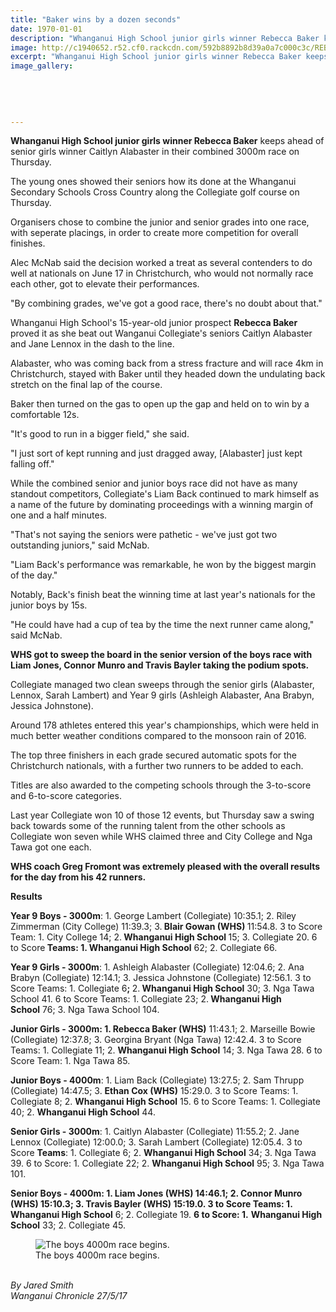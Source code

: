```yaml
---
title: "Baker wins by a dozen seconds"
date: 1970-01-01
description: "Whanganui High School junior girls winner Rebecca Baker keeps ahead of senior girls winner Caitlyn Alabaster in their combined 3000m race on Thursday..."
image: http://c1940652.r52.cf0.rackcdn.com/592b8892b8d39a0a7c000c3c/REBECCA-BAKER-WINS-CHRON-PHOTO.jpg
excerpt: "Whanganui High School junior girls winner Rebecca Baker keeps ahead of senior girls winner Caitlyn Alabaster in their combined 3000m race on Thursday."
image_gallery:
    
    
    
    
    
---
```


<p><span><strong>Whanganui High School junior girls winner Rebecca Baker</strong> keeps ahead of senior girls winner Caitlyn Alabaster in their combined 3000m race on Thursday.</span></p>
<p>The young ones showed their seniors how its done at the Whanganui Secondary Schools Cross Country along the Collegiate golf course on Thursday.</p>
<p>Organisers chose to combine the junior and senior grades into one race, with seperate placings, in order to create more competition for overall finishes.</p>
<p>Alec McNab said the decision worked a treat as several contenders to do well at nationals on June 17 in Christchurch, who would not normally race each other, got to elevate their performances.</p>
<p>"By combining grades, we've got a good race, there's no doubt about that."</p>
<p>Whanganui High School's 15-year-old junior prospect <strong>Rebecca Baker</strong> proved it as she beat out Wanganui Collegiate's seniors Caitlyn Alabaster and Jane Lennox in the dash to the line.</p>
<p>Alabaster, who was coming back from a stress fracture and will race 4km in Christchurch, stayed with Baker until they headed down the undulating back stretch on the final lap of the course.</p>
<p>Baker then turned on the gas to open up the gap and held on to win by a comfortable 12s.</p>
<p>"It's good to run in a bigger field," she said.</p>
<p>"I just sort of kept running and just dragged away, [Alabaster] just kept falling off."</p>
<p>While the combined senior and junior boys race did not have as many standout competitors, Collegiate's Liam Back continued to mark himself as a name of the future by dominating proceedings with a winning margin of one and a half minutes.</p>
<p>"That's not saying the seniors were pathetic - we've just got two outstanding juniors," said McNab.</p>
<p>"Liam Back's performance was remarkable, he won by the biggest margin of the day."</p>
<p>Notably, Back's finish beat the winning time at last year's nationals for the junior boys by 15s.</p>
<p>"He could have had a cup of tea by the time the next runner came along," said McNab.</p>
<p><strong>WHS got to sweep the board in the senior version of the boys race with Liam Jones, Connor Munro and Travis Bayler taking the podium spots.</strong></p>
<p>Collegiate managed two clean sweeps through the senior girls (Alabaster, Lennox, Sarah Lambert) and Year 9 girls (Ashleigh Alabaster, Ana Brabyn, Jessica Johnstone).</p>
<p>Around 178 athletes entered this year's championships, which were held in much better weather conditions compared to the monsoon rain of 2016.</p>
<p>The top three finishers in each grade secured automatic spots for the Christchurch nationals, with a further two runners to be added to each.</p>
<p>Titles are also awarded to the competing schools through the 3-to-score and 6-to-score categories.</p>
<p>Last year Collegiate won 10 of those 12 events, but Thursday saw a swing back towards some of the running talent from the other schools as Collegiate won seven while WHS claimed three and City College and Nga Tawa got one each.</p>
<p><strong>WHS coach Greg Fromont was extremely pleased with the overall results for the day from his 42 runners.</strong></p>
<p><strong>Results</strong></p>
<p><strong>Year 9 Boys - 3000m</strong>: 1. George Lambert (Collegiate) 10:35.1; 2. Riley Zimmerman (City College) 11:39.3; 3.<strong>&nbsp;Blair Gowan (WHS)&nbsp;</strong>11:54.8. 3 to Score Team: 1. City College 14; 2.<strong>&nbsp;Whanganui High School&nbsp;</strong>15; 3. Collegiate 20. 6 to Score<strong>&nbsp;Teams: 1. Whanganui High School</strong>&nbsp;62; 2. Collegiate 66.</p>
<p><strong>Year 9 Girls - 3000m</strong>: 1. Ashleigh Alabaster (Collegiate) 12:04.6; 2. Ana Brabyn (Collegiate) 12:14.1; 3. Jessica Johnstone (Collegiate) 12:56.1. 3 to Score Teams: 1. Collegiate 6<strong>;&nbsp;</strong>2.<strong>&nbsp;Whanganui High School</strong>&nbsp;30; 3. Nga Tawa School 41. 6 to Score Teams: 1. Collegiate 23; 2.<strong>&nbsp;Whanganui High School</strong>&nbsp;76; 3. Nga Tawa School 104.</p>
<p><strong>Junior Girls - 3000m: 1. Rebecca Baker (WHS)</strong>&nbsp;11:43.1; 2. Marseille Bowie (Collegiate) 12:37.8; 3. Georgina Bryant (Nga Tawa) 12:42.4. 3 to Score Teams: 1. Collegiate 11; 2.&nbsp;<strong>Whanganui High School</strong>&nbsp;14; 3. Nga Tawa 28. 6 to Score Team: 1. Nga Tawa 85.</p>
<p><strong>Junior Boys - 4000m</strong>: 1. Liam Back (Collegiate) 13:27.5; 2. Sam Thrupp (Collegiate) 14:47.5; 3.&nbsp;<strong>Ethan Cox (WHS)</strong>&nbsp;15:29.0. 3 to Score Teams: 1. Collegiate 8; 2.&nbsp;<strong>Whanganui High School</strong>&nbsp;15. 6 to Score Teams: 1. Collegiate 40; 2.&nbsp;<strong>Whanganui High School</strong>&nbsp;44.</p>
<p><strong>Senior Girls - 3000m</strong>: 1. Caitlyn Alabaster (Collegiate) 11:55.2; 2. Jane Lennox (Collegiate) 12:00.0; 3. Sarah Lambert (Collegiate) 12:05.4. 3 to Score&nbsp;<strong>Teams</strong>: 1. Collegiate 6; 2.&nbsp;<strong>Whanganui High School</strong>&nbsp;34; 3. Nga Tawa 39. 6 to Score: 1. Collegiate 22; 2.&nbsp;<strong>Whanganui High School</strong>&nbsp;95; 3. Nga Tawa 101.</p>
<p><strong>Senior Boys - 4000m: 1. Liam Jones (WHS) 14:46.1; 2. Connor Munro (WHS) 15:10.3; 3. Travis Bayler (WHS) 15:19.0. 3 to Score Teams: 1. Whanganui High School</strong>&nbsp;6; 2. Collegiate 19.&nbsp;<strong>6 to Score: 1.</strong>&nbsp;<strong>Whanganui High School</strong>&nbsp;33; 2. Collegiate 45.</p>
<figure><img src="http://media.nzherald.co.nz/webcontent/image/jpg/201721/SCCZEN_250517WCSMCross_Country1_620x310.jpg" alt="The boys 4000m race begins." /><figcaption>The boys 4000m race begins.</figcaption></figure>
<p><em><br />By Jared Smith<br /></em><em>Wanganui Chronicle 27/5/17</em></p>

